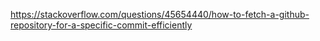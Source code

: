 https://stackoverflow.com/questions/45654440/how-to-fetch-a-github-repository-for-a-specific-commit-efficiently